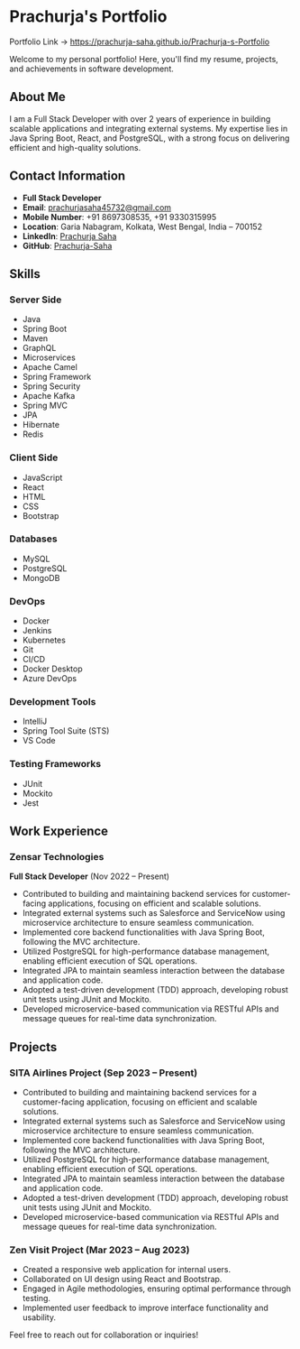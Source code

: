 # Prachurja's Portfolio
Portfolio Link -> https://prachurja-saha.github.io/Prachurja-s-Portfolio

Welcome to my personal portfolio! Here, you'll find my resume, projects, and achievements in software development.

## About Me
I am a Full Stack Developer with over 2 years of experience in building scalable applications and integrating external systems. My expertise lies in Java Spring Boot, React, and PostgreSQL, with a strong focus on delivering efficient and high-quality solutions.

## Contact Information
- **Full Stack Developer**
- **Email**: [prachurjasaha45732@gmail.com](mailto:prachurjasaha45732@gmail.com)
- **Mobile Number**: +91 8697308535, +91 9330315995
- **Location**: Garia Nabagram, Kolkata, West Bengal, India – 700152
- **LinkedIn**: [Prachurja Saha](https://www.linkedin.com/in/prachurja-saha-873146218/)
- **GitHub**: [Prachurja-Saha](https://github.com/Prachurja-Saha)

## Skills

### Server Side
- Java
- Spring Boot
- Maven
- GraphQL
- Microservices
- Apache Camel
- Spring Framework
- Spring Security
- Apache Kafka
- Spring MVC
- JPA
- Hibernate
- Redis

### Client Side
- JavaScript
- React
- HTML
- CSS
- Bootstrap

### Databases
- MySQL
- PostgreSQL
- MongoDB

### DevOps
- Docker
- Jenkins
- Kubernetes
- Git
- CI/CD
- Docker Desktop
- Azure DevOps

### Development Tools
- IntelliJ
- Spring Tool Suite (STS)
- VS Code

### Testing Frameworks
- JUnit
- Mockito
- Jest

## Work Experience

### Zensar Technologies
**Full Stack Developer** (Nov 2022 – Present)

- Contributed to building and maintaining backend services for customer-facing applications, focusing on efficient and scalable solutions.
- Integrated external systems such as Salesforce and ServiceNow using microservice architecture to ensure seamless communication.
- Implemented core backend functionalities with Java Spring Boot, following the MVC architecture.
- Utilized PostgreSQL for high-performance database management, enabling efficient execution of SQL operations.
- Integrated JPA to maintain seamless interaction between the database and application code.
- Adopted a test-driven development (TDD) approach, developing robust unit tests using JUnit and Mockito.
- Developed microservice-based communication via RESTful APIs and message queues for real-time data synchronization.

## Projects

### SITA Airlines Project (Sep 2023 – Present)
- Contributed to building and maintaining backend services for a customer-facing application, focusing on efficient and scalable solutions.
- Integrated external systems such as Salesforce and ServiceNow using microservice architecture to ensure seamless communication.
- Implemented core backend functionalities with Java Spring Boot, following the MVC architecture.
- Utilized PostgreSQL for high-performance database management, enabling efficient execution of SQL operations.
- Integrated JPA to maintain seamless interaction between the database and application code.
- Adopted a test-driven development (TDD) approach, developing robust unit tests using JUnit and Mockito.
- Developed microservice-based communication via RESTful APIs and message queues for real-time data synchronization.

### Zen Visit Project (Mar 2023 – Aug 2023)
- Created a responsive web application for internal users.
- Collaborated on UI design using React and Bootstrap.
- Engaged in Agile methodologies, ensuring optimal performance through testing.
- Implemented user feedback to improve interface functionality and usability.

Feel free to reach out for collaboration or inquiries!
